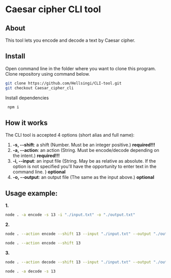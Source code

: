 
# Caesar cipher CLI tool

## About

This tool lets you encode and decode a text by Caesar cipher.

## Install

Open command line in the folder where you want to clone this program. Clone repository using command below.
```bash
git clone https://github.com/Hellsingi/CLI-tool.git
git checkout Caesar_cipher_cli
```

Install dependencies
```bash
 npm i
```

## How it works

The CLI tool is accepted 4 options (short alias and full name):

1.  **-s, --shift**: a shift (Number. Must be an integer positive.) **required!!!**
2.  **-a, --action**: an action (String. Must be encode/decode depending on the intent.) **required!!!**
3.  **-i, --input**: an input file (String. May be as relative as absolute. If the option is not specified you'll have the opportunity to enter text in the command line. ) **optional**
4.  **-o, --output**: an output file (The same as the input above.) **optional**

## Usage example:

**1.**
```bash
node . -a encode -s 13 -i "./input.txt" -o "./output.txt"
```
**2.**
```bash
node . --action encode --shift 13 --input "./input.txt" --output "./output.txt"
```
```bash
node . --action encode --shift 13
```
**3.**
```bash
node . --action decode --shift 13 --input "./input.txt" --output "./output.txt"
```
```bash
node . -a decode -s 13
```


